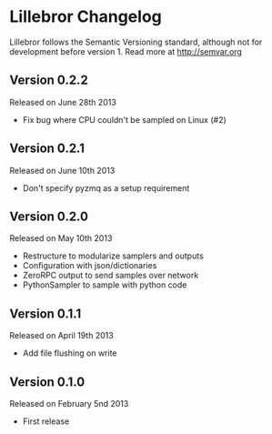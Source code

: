 Lillebror Changelog
==============

Lillebror follows the Semantic Versioning standard, although not for development
before version 1. Read more at http://semvar.org


Version 0.2.2
-------------

Released on June 28th 2013

- Fix bug where CPU couldn't be sampled on Linux (#2)


Version 0.2.1
-------------

Released on June 10th 2013

- Don't specify pyzmq as a setup requirement


Version 0.2.0
-------------

Released on May 10th 2013

- Restructure to modularize samplers and outputs
- Configuration with json/dictionaries
- ZeroRPC output to send samples over network
- PythonSampler to sample with python code


Version 0.1.1
-------------

Released on April 19th 2013

- Add file flushing on write


Version 0.1.0
-------------

Released on February 5nd 2013

- First release
